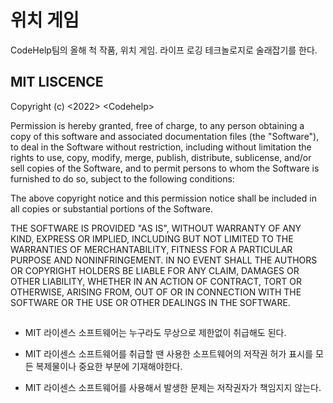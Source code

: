 # 위치 게임

CodeHelp팀의 올해 척 작품, 위치 게임. 라이프 로깅 테크놀로지로 술래잡기를 한다.

## MIT LISCENCE
Copyright (c) <2022> <Codehelp\>

Permission is hereby granted, free of charge, to any person obtaining a copy of this software and associated documentation files (the "Software"), to deal in the Software without restriction, including without limitation the rights to use, copy, modify, merge, publish, distribute, sublicense, and/or sell copies of the Software, and to permit persons to whom the Software is furnished to do so, subject to the following conditions:

The above copyright notice and this permission notice shall be included in all copies or substantial portions of the Software.

THE SOFTWARE IS PROVIDED "AS IS", WITHOUT WARRANTY OF ANY KIND, EXPRESS OR IMPLIED, INCLUDING BUT NOT LIMITED TO THE WARRANTIES OF MERCHANTABILITY, FITNESS FOR A PARTICULAR PURPOSE AND NONINFRINGEMENT. IN NO EVENT SHALL THE AUTHORS OR COPYRIGHT HOLDERS BE LIABLE FOR ANY CLAIM, DAMAGES OR OTHER LIABILITY, WHETHER IN AN ACTION OF CONTRACT, TORT OR OTHERWISE, ARISING FROM, OUT OF OR IN CONNECTION WITH THE SOFTWARE OR THE USE OR OTHER DEALINGS IN THE SOFTWARE.
##
- MIT 라이센스 소프트웨어는 누구라도 무상으로 제한없이 취급해도 된다.

- MIT 라이센스 소프트웨어를 취급할 땐 사용한 소프트웨어의 저작권 허가 표시를 모든 복제물이나 중요한 부분에 기재해야한다.

- MIT 라이센스 소프트웨어를 사용해서 발생한 문제는 저작권자가 책임지지 않는다.

